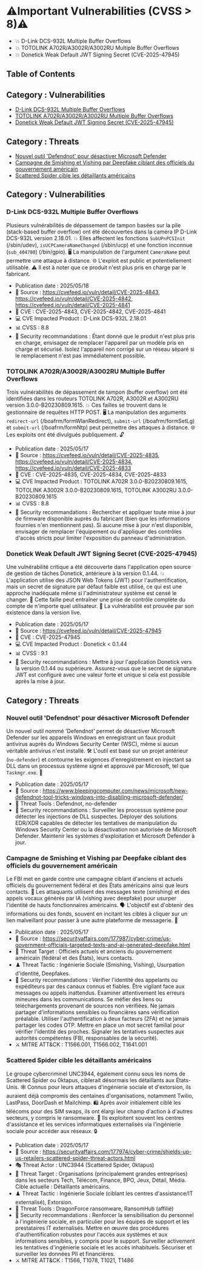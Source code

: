 # ⚠️Important Vulnerabilities (CVSS > 8)⚠️
* 💥 D-Link DCS-932L Multiple Buffer Overflows
* 💥 TOTOLINK A702R/A3002R/A3002RU Multiple Buffer Overflows
* 💥 Donetick Weak Default JWT Signing Secret (CVE-2025-47945)

## Table of Contents
## Category : Vulnerabilities
* [D-Link DCS-932L Multiple Buffer Overflows](#d-link-dcs-932l-multiple-buffer-overflows)
* [TOTOLINK A702R/A3002R/A3002RU Multiple Buffer Overflows](#totolink-a702ra3002ra3002ru-multiple-buffer-overflows)
* [Donetick Weak Default JWT Signing Secret (CVE-2025-47945)](#donetick-weak-default-jwt-signing-secret-cve-2025-47945)

## Category : Threats
* [Nouvel outil 'Defendnot' pour désactiver Microsoft Defender](#nouvel-outil-defendnot-pour-désactiver-microsoft-defender)
* [Campagne de Smishing et Vishing par Deepfake ciblant des officiels du gouvernement américain](#campagne-de-smishing-et-vishing-par-deepfake-ciblant-des-officiels-du-gouvernement-américain)
* [Scattered Spider cible les détaillants américains](#scattered-spider-cible-les-détaillants-américains)

## Category : Vulnerabilities
### D-Link DCS-932L Multiple Buffer Overflows
Plusieurs vulnérabilités de dépassement de tampon basées sur la pile (stack-based buffer overflow) ont été découvertes dans la caméra IP D-Link DCS-932L version 2.18.01. 💥 Elles affectent les fonctions `SubUPnPCSInit` (/sbin/udev), `isUCPCameraNameChanged` (/sbin/ucp) et une fonction inconnue (`sub_404780`) (/bin/gpio). 🖥️ La manipulation de l'argument `CameraName` peut permettre une attaque à distance. 🌐 L'exploit est public et potentiellement utilisable. ⚠️ Il est à noter que ce produit n'est plus pris en charge par le fabricant.
* Publication date : 2025/05/18
* 📰 Source : https://cvefeed.io/vuln/detail/CVE-2025-4843, https://cvefeed.io/vuln/detail/CVE-2025-4842, https://cvefeed.io/vuln/detail/CVE-2025-4841
* 🐞 CVE : CVE-2025-4843, CVE-2025-4842, CVE-2025-4841
* 💻 CVE Impacted Product : D-Link DCS-932L 2.18.01
* 📊 CVSS : 8.8
* 📜 Security recommandations : Étant donné que le produit n'est plus pris en charge, envisagez de remplacer l'appareil par un modèle pris en charge et sécurisé. Isolez l'appareil non corrigé sur un réseau séparé si le remplacement n'est pas immédiatement possible.

### TOTOLINK A702R/A3002R/A3002RU Multiple Buffer Overflows
Trois vulnérabilités de dépassement de tampon (buffer overflow) ont été identifiées dans les routeurs TOTOLINK A702R, A3002R et A3002RU version 3.0.0-B20230809.1615. 💥 Ces failles se trouvent dans le gestionnaire de requêtes HTTP POST. 🖥️ La manipulation des arguments `redirect-url` (/boafrm/formWlanRedirect), `submit-url` (/boafrm/formSetLg) et `submit-url` (/boafrm/formNtp) peut permettre des attaques à distance. 🌐 Les exploits ont été divulgués publiquement. 🔓
* Publication date : 2025/05/17
* 📰 Source : https://cvefeed.io/vuln/detail/CVE-2025-4835, https://cvefeed.io/vuln/detail/CVE-2025-4834, https://cvefeed.io/vuln/detail/CVE-2025-4833
* 🐞 CVE : CVE-2025-4835, CVE-2025-4834, CVE-2025-4833
* 💻 CVE Impacted Product : TOTOLINK A702R 3.0.0-B20230809.1615, TOTOLINK A3002R 3.0.0-B20230809.1615, TOTOLINK A3002RU 3.0.0-B20230809.1615
* 📊 CVSS : 8.8
* 📜 Security recommandations : Rechercher et appliquer toute mise à jour de firmware disponible auprès du fabricant (bien que les informations fournies n'en mentionnent pas). Si aucune mise à jour n'est disponible, envisager de remplacer l'équipement ou d'appliquer des contrôles d'accès stricts pour limiter l'exposition du panneau d'administration.

### Donetick Weak Default JWT Signing Secret (CVE-2025-47945)
Une vulnérabilité critique a été découverte dans l'application open source de gestion de tâches Donetick, antérieure à la version 0.1.44. 💥 L'application utilise des JSON Web Tokens (JWT) pour l'authentification, mais un secret de signature par défaut faible est utilisé, ce qui est une approche inadéquate même si l'administrateur système est censé le changer. 🔐 Cette faille peut entraîner une prise de contrôle complète du compte de n'importe quel utilisateur. 🔑 La vulnérabilité est prouvée par son existence dans la version live.
* Publication date : 2025/05/17
* 📰 Source : https://cvefeed.io/vuln/detail/CVE-2025-47945
* 🐞 CVE : CVE-2025-47945
* 💻 CVE Impacted Product : Donetick < 0.1.44
* 📊 CVSS : 9.1
* 📜 Security recommandations : Mettre à jour l'application Donetick vers la version 0.1.44 ou supérieure. Assurez-vous que le secret de signature JWT est configuré avec une valeur forte et unique si cela est possible après la mise à jour.

## Category : Threats
### Nouvel outil 'Defendnot' pour désactiver Microsoft Defender
Un nouvel outil nommé 'Defendnot' permet de désactiver Microsoft Defender sur les appareils Windows en enregistrant un faux produit antivirus auprès du Windows Security Center (WSC), même si aucun véritable antivirus n'est installé. 🛠️ L'outil est basé sur un projet antérieur (`no-defender`) et contourne les exigences d'enregistrement en injectant sa DLL dans un processus système signé et approuvé par Microsoft, tel que `Taskmgr.exe`. 🐛
* Publication date : 2025/05/17
* 📰 Source : https://www.bleepingcomputer.com/news/microsoft/new-defendnot-tool-tricks-windows-into-disabling-microsoft-defender/
* 👾 Threat Tools : Defendnot, no-defender
* 📜 Security recommandations : Surveiller les processus système pour détecter les injections de DLL suspectes. Déployer des solutions EDR/XDR capables de détecter les tentatives de manipulation du Windows Security Center ou la désactivation non autorisée de Microsoft Defender. Maintenir les systèmes d'exploitation et Microsoft Defender à jour.

### Campagne de Smishing et Vishing par Deepfake ciblant des officiels du gouvernement américain
Le FBI met en garde contre une campagne ciblant d'anciens et actuels officiels du gouvernement fédéral et des États américains ainsi que leurs contacts. 🎣 Les attaquants utilisent des messages texte (smishing) et des appels vocaux générés par IA (vishing avec deepfake) pour usurper l'identité de hauts fonctionnaires américains. 🗣️ L'objectif est d'obtenir des informations ou des fonds, souvent en incitant les cibles à cliquer sur un lien malveillant pour passer à une autre plateforme de messagerie. 📲
* Publication date : 2025/05/17
* 📰 Source : https://securityaffairs.com/177987/cyber-crime/us-government-officials-targeted-texts-and-ai-generated-deepfake.html
* 🎯 Threat Target : Officiels actuels et anciens du gouvernement américain (fédéral et des États), leurs contacts.
* ♟️ Threat Tactic : Ingénierie Sociale (Smishing, Vishing), Usurpation d'identité, Deepfakes.
* 📜 Security recommandations : Vérifier l'identité des appelants ou expéditeurs par des canaux connus et fiables. Être vigilant face aux messages ou appels inattendus. Examiner attentivement les erreurs mineures dans les communications. Se méfier des liens ou téléchargements provenant de sources non vérifiées. Ne jamais partager d'informations sensibles ou financières sans vérification préalable. Utiliser l'authentification à deux facteurs (2FA) et ne jamais partager les codes OTP. Mettre en place un mot secret familial pour vérifier l'identité des proches. Signaler les tentatives suspectes aux autorités compétentes (FBI, responsables de la sécurité).
* ⚔️ MITRE ATT&CK : T1566.001, T1566.002, T1641.001

### Scattered Spider cible les détaillants américains
Le groupe cybercriminel UNC3944, également connu sous les noms de Scattered Spider ou 0ktapus, ciblerait désormais les détaillants aux États-Unis. 🕸️ Connus pour leurs attaques d'ingénierie sociale et d'extorsion, ils auraient déjà compromis des centaines d'organisations, notamment Twilio, LastPass, DoorDash et Mailchimp. 🛍️ Après avoir initialement ciblé les télécoms pour des SIM swaps, ils ont élargi leur champ d'action à d'autres secteurs, y compris le ransomware. 💸 Ils exploitent souvent les centres d'assistance et les services informatiques externalisés via l'ingénierie sociale pour accéder aux réseaux. 🔒
* Publication date : 2025/05/17
* 📰 Source : https://securityaffairs.com/177974/cyber-crime/shields-up-us-retailers-scattered-spider-threat-actors.html
* 🎭 Threat Actor : UNC3944 (Scattered Spider, 0ktapus)
* 🎯 Threat Target : Organisations (principalement grandes entreprises) dans les secteurs Tech, Télécom, Finance, BPO, Jeux, Détail, Média. Cible actuelle : Détaillants américains.
* ♟️ Threat Tactic : Ingénierie Sociale (ciblant les centres d'assistance/IT externalisé), Extorsion.
* 👾 Threat Tools : DragonForce ransomware, RansomHub (affilié)
* 📜 Security recommandations : Renforcer la sensibilisation du personnel à l'ingénierie sociale, en particulier pour les équipes de support et les prestataires IT externalisés. Mettre en œuvre des procédures d'authentification robustes pour l'accès aux systèmes et aux informations sensibles, y compris pour le support. Surveiller activement les tentatives d'ingénierie sociale et les accès inhabituels. Sécuriser et surveiller les données PII et financières.
* ⚔️ MITRE ATT&CK : T1566, T1078, T1021, T1486